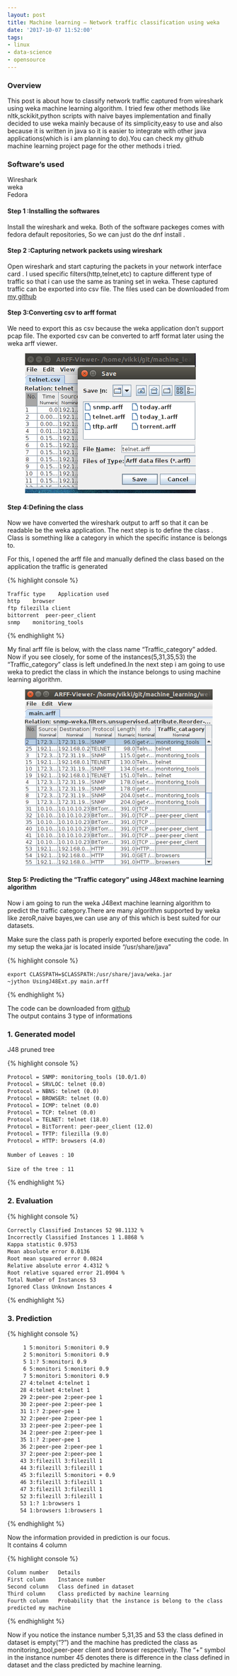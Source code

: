 ```yaml
---
layout: post
title: Machine learning – Network traffic classification using weka
date: '2017-10-07 11:52:00'
tags:
- linux
- data-science
- opensource
---
```


### Overview

This post is about how to classify network traffic captured from wireshark using weka machine learning algorithm. I tried few other methods like nltk,sckikit,python scripts with naive bayes implementation and finally decided to use weka mainly because of its simplicity,easy to use and also because it is written in java so it is easier to integrate with other java applications(which is i am planning to do).You can check my github machine learning project page for the other methods i tried.

### Software’s used

Wireshark  
weka  
Fedora

#### Step 1 :Installing the softwares

Install the wireshark and weka. Both of the software packeges comes with fedora default repositories, So we can just do the dnf install .

#### Step 2 :Capturing network packets using wireshark

Open wireshark and start capturing the packets in your network interface card . I used specific filters(http,telnet,etc) to capture different type of traffic so that i can use the same as traning set in weka. These captured traffic can be exported into csv file. The files used can be downloaded from [my github](https://github.com/vignesh88/machine_learning/tree/master/weka)

#### Step 3:Converting csv to arff format

We need to export this as csv because the weka application don’t support pcap file. The exported csv can be converted to arff format later using the weka arff viewer.

<!--kg-card-begin: image--><figure class="kg-card kg-image-card"><img src="/content/images/2017/10/AAEAAQAAAAAAAAP4AAAAJGRiY2Y0MjViLWUyMDAtNDIwNC1iZTZkLWVmMmMyNWEzZTEzOA.png" class="kg-image" alt="AAEAAQAAAAAAAAP4AAAAJGRiY2Y0MjViLWUyMDAtNDIwNC1iZTZkLWVmMmMyNWEzZTEzOA"></figure><!--kg-card-end: image-->
#### Step 4:Defining the class

Now we have converted the wireshark output to arff so that it can be readable be the weka application. The next step is to define the class . Class is something like a category in which the specific instance is belongs to.

For this, I opened the arff file and manually defined the class based on the application the traffic is generated

{% highlight console %}

    Traffic type	Application used
    http	browser
    ftp	filezilla client
    bittorrent	peer-peer_client
    snmp	monitoring_tools

{% endhighlight %}

My final arff file is below, with the class name “Traffic\_category” added.  
Now if you see closely, for some of the instances(5,31,35,53) the “Traffic\_category” class is left undefined.In the next step i am going to use weka to predict the class in which the instance belongs to using machine learning algorithm.

<!--kg-card-begin: image--><figure class="kg-card kg-image-card"><img src="/content/images/2017/10/AAEAAQAAAAAAAAUBAAAAJGVhYzgxZGU4LTNkYmQtNDU0Zi04ZDQxLWMyMWRmN2MzZDAyNg.png" class="kg-image" alt="AAEAAQAAAAAAAAUBAAAAJGVhYzgxZGU4LTNkYmQtNDU0Zi04ZDQxLWMyMWRmN2MzZDAyNg"></figure><!--kg-card-end: image-->
#### Step 5: Predicting the “Traffic category” using J48ext machine learning algorithm

Now i am going to run the weka J48ext machine learning algorithm to predict the traffic category.There are many algorithm supported by weka like zeroR,naive bayes,we can use any of this which is best suited for our datasets.

Make sure the class path is properly exported before executing the code. In my setup the weka.jar is located inside “/usr/share/java”

{% highlight console %}

    export CLASSPATH=$CLASSPATH:/usr/share/java/weka.jar
    ~jython UsingJ48Ext.py main.arff

{% endhighlight %}

The code can be downloaded from [github](https://github.com/vignesh88/machine_learning/blob/master/weka/UsingJ48Ext.py)  
The output contains 3 type of informations

### 1. Generated model

J48 pruned tree

{% highlight console %}

    Protocol = SNMP: monitoring_tools (10.0/1.0)
    Protocol = SRVLOC: telnet (0.0)
    Protocol = NBNS: telnet (0.0)
    Protocol = BROWSER: telnet (0.0)
    Protocol = ICMP: telnet (0.0)
    Protocol = TCP: telnet (0.0)
    Protocol = TELNET: telnet (18.0)
    Protocol = BitTorrent: peer-peer_client (12.0)
    Protocol = TFTP: filezilla (9.0)
    Protocol = HTTP: browsers (4.0)
    
    Number of Leaves : 10
    
    Size of the tree : 11

{% endhighlight %}
### 2. Evaluation
{% highlight console %}

    Correctly Classified Instances 52 98.1132 %
    Incorrectly Classified Instances 1 1.8868 %
    Kappa statistic 0.9753
    Mean absolute error 0.0136
    Root mean squared error 0.0824
    Relative absolute error 4.4312 %
    Root relative squared error 21.0904 %
    Total Number of Instances 53     
    Ignored Class Unknown Instances 4     

{% endhighlight %}
### 3. Prediction
{% highlight console %}

         1 5:monitori 5:monitori 0.9 
         2 5:monitori 5:monitori 0.9 
         5 1:? 5:monitori 0.9 
         6 5:monitori 5:monitori 0.9 
         7 5:monitori 5:monitori 0.9 
        27 4:telnet 4:telnet 1 
        28 4:telnet 4:telnet 1 
        29 2:peer-pee 2:peer-pee 1 
        30 2:peer-pee 2:peer-pee 1 
        31 1:? 2:peer-pee 1 
        32 2:peer-pee 2:peer-pee 1 
        33 2:peer-pee 2:peer-pee 1 
        34 2:peer-pee 2:peer-pee 1 
        35 1:? 2:peer-pee 1 
        36 2:peer-pee 2:peer-pee 1 
        37 2:peer-pee 2:peer-pee 1 
        43 3:filezill 3:filezill 1 
        44 3:filezill 3:filezill 1 
        45 3:filezill 5:monitori + 0.9 
        46 3:filezill 3:filezill 1 
        47 3:filezill 3:filezill 1 
        52 3:filezill 3:filezill 1 
        53 1:? 1:browsers 1 
        54 1:browsers 1:browsers 1 

{% endhighlight %}

Now the information provided in prediction is our focus.  
It contains 4 column

{% highlight console %}

    Column number	Details
    First column	Instance number
    Second column	Class defined in dataset
    Third column	Class predicted by machine learning
    Fourth column	Probability that the instance is belong to the class predicted my machine

{% endhighlight %}

Now if you notice the instance number 5,31,35 and 53 the class defined in dataset is empty(“?”) and the machine has predicted the class as monitoring\_tool,peer-peer client and browser respectively. The “+” symbol in the instance number 45 denotes there is difference in the class defined in dataset and the class predicted by machine learning.

